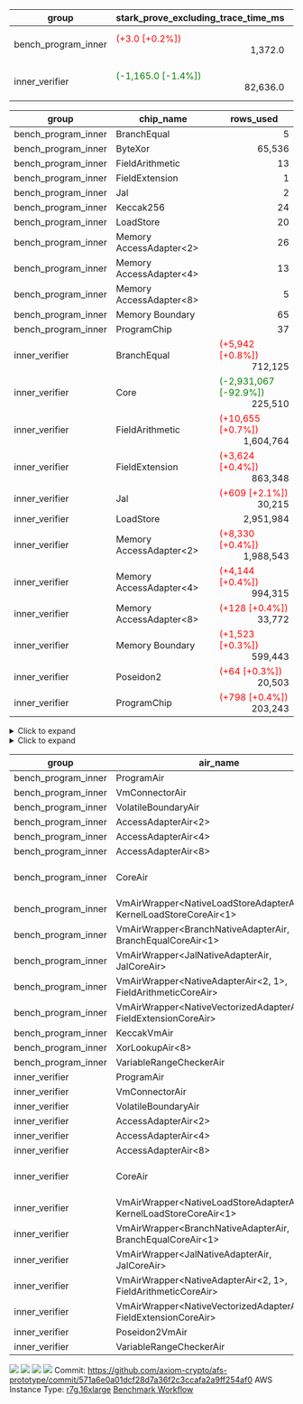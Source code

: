 | group | stark_prove_excluding_trace_time_ms | total_cells | total_cells_used | total_proof_time_ms | trace_gen_time_ms | verify_program_compile_ms |
| --- | --- | --- | --- | --- | --- | --- |
| bench_program_inner | <span style="color: red">(+3.0 [+0.2%])</span> <div style='text-align: right'>1,372.0</div>  | <span style="color: green">(-417 [-0.0%])</span> <div style='text-align: right'>1,914,735</div>  | <span style="color: green">(-280 [-0.1%])</span> <div style='text-align: right'>276,045</div>  | <span style="color: red">(+4.0 [+0.3%])</span> <div style='text-align: right'>1,391.0</div>  | <span style="color: red">(+1.0 [+5.6%])</span> <div style='text-align: right'>19.0</div>  |  |
| inner_verifier | <span style="color: green">(-1,165.0 [-1.4%])</span> <div style='text-align: right'>82,636.0</div>  | <span style="color: green">(-51,642,368 [-7.3%])</span> <div style='text-align: right'>655,163,416</div>  | <span style="color: green">(-47,496,354 [-14.7%])</span> <div style='text-align: right'>275,546,541</div>  | <span style="color: green">(-4,386.0 [-4.5%])</span> <div style='text-align: right'>92,103.0</div>  | <span style="color: green">(-3,221.0 [-25.4%])</span> <div style='text-align: right'>9,467.0</div>  | <span style="color: red">(+184.0 [+0.4%])</span> <div style='text-align: right'>42,684.0</div>  |

| group | chip_name | rows_used |
| --- | --- | --- |
| bench_program_inner | BranchEqual | <div style='text-align: right'>5</div>  |
| bench_program_inner | ByteXor | <div style='text-align: right'>65,536</div>  |
| bench_program_inner | FieldArithmetic | <div style='text-align: right'>13</div>  |
| bench_program_inner | FieldExtension | <div style='text-align: right'>1</div>  |
| bench_program_inner | Jal | <div style='text-align: right'>2</div>  |
| bench_program_inner | Keccak256 | <div style='text-align: right'>24</div>  |
| bench_program_inner | LoadStore | <div style='text-align: right'>20</div>  |
| bench_program_inner | Memory AccessAdapter<2> | <div style='text-align: right'>26</div>  |
| bench_program_inner | Memory AccessAdapter<4> | <div style='text-align: right'>13</div>  |
| bench_program_inner | Memory AccessAdapter<8> | <div style='text-align: right'>5</div>  |
| bench_program_inner | Memory Boundary | <div style='text-align: right'>65</div>  |
| bench_program_inner | ProgramChip | <div style='text-align: right'>37</div>  |
| inner_verifier | BranchEqual | <span style="color: red">(+5,942 [+0.8%])</span> <div style='text-align: right'>712,125</div>  |
| inner_verifier | Core | <span style="color: green">(-2,931,067 [-92.9%])</span> <div style='text-align: right'>225,510</div>  |
| inner_verifier | FieldArithmetic | <span style="color: red">(+10,655 [+0.7%])</span> <div style='text-align: right'>1,604,764</div>  |
| inner_verifier | FieldExtension | <span style="color: red">(+3,624 [+0.4%])</span> <div style='text-align: right'>863,348</div>  |
| inner_verifier | Jal | <span style="color: red">(+609 [+2.1%])</span> <div style='text-align: right'>30,215</div>  |
| inner_verifier | LoadStore | <div style='text-align: right'>2,951,984</div>  |
| inner_verifier | Memory AccessAdapter<2> | <span style="color: red">(+8,330 [+0.4%])</span> <div style='text-align: right'>1,988,543</div>  |
| inner_verifier | Memory AccessAdapter<4> | <span style="color: red">(+4,144 [+0.4%])</span> <div style='text-align: right'>994,315</div>  |
| inner_verifier | Memory AccessAdapter<8> | <span style="color: red">(+128 [+0.4%])</span> <div style='text-align: right'>33,772</div>  |
| inner_verifier | Memory Boundary | <span style="color: red">(+1,523 [+0.3%])</span> <div style='text-align: right'>599,443</div>  |
| inner_verifier | Poseidon2 | <span style="color: red">(+64 [+0.3%])</span> <div style='text-align: right'>20,503</div>  |
| inner_verifier | ProgramChip | <span style="color: red">(+798 [+0.4%])</span> <div style='text-align: right'>203,243</div>  |

<details>
<summary>Click to expand</summary>

| group | dsl_ir | opcode | frequency |
| --- | --- | --- | --- |
| bench_program_inner |  | JAL | <div style='text-align: right'>1</div>  |
| bench_program_inner |  | STOREW | <div style='text-align: right'>2</div>  |
| bench_program_inner | AddE | FE4ADD | <div style='text-align: right'>1</div>  |
| bench_program_inner | AddF | ADD | <div style='text-align: right'>1</div>  |
| bench_program_inner | AddVI | ADD | <div style='text-align: right'>6</div>  |
| bench_program_inner | Alloc | ADD | <div style='text-align: right'>2</div>  |
| bench_program_inner | Alloc | LOADW | <div style='text-align: right'>2</div>  |
| bench_program_inner | Alloc | MUL | <div style='text-align: right'>2</div>  |
| bench_program_inner | For | ADD | <div style='text-align: right'>2</div>  |
| bench_program_inner | For | BNE | <div style='text-align: right'>3</div>  |
| bench_program_inner | For | JAL | <div style='text-align: right'>1</div>  |
| bench_program_inner | For | STOREW | <div style='text-align: right'>1</div>  |
| bench_program_inner | IfEqI | BNE | <div style='text-align: right'>2</div>  |
| bench_program_inner | ImmE | STOREW | <div style='text-align: right'>8</div>  |
| bench_program_inner | ImmF | STOREW | <div style='text-align: right'>2</div>  |
| bench_program_inner | ImmV | STOREW | <div style='text-align: right'>3</div>  |
| bench_program_inner | Keccak256 | KECCAK256 | <div style='text-align: right'>1</div>  |
| bench_program_inner | StoreV | STOREW2 | <div style='text-align: right'>2</div>  |
| inner_verifier |  | JAL | <div style='text-align: right'>1</div>  |
| inner_verifier |  | STOREW | <div style='text-align: right'>2</div>  |
| inner_verifier | AddE | FE4ADD | <span style="color: red">(+927 [+0.4%])</span> <div style='text-align: right'>228,950</div>  |
| inner_verifier | AddEFFI | LOADW | <span style="color: red">(+2 [+1.5%])</span> <div style='text-align: right'>134</div>  |
| inner_verifier | AddEFFI | STOREW | <span style="color: red">(+6 [+1.5%])</span> <div style='text-align: right'>402</div>  |
| inner_verifier | AddEFI | ADD | <span style="color: red">(+8 [+3.6%])</span> <div style='text-align: right'>232</div>  |
| inner_verifier | AddEI | ADD | <span style="color: red">(+128 [+0.2%])</span> <div style='text-align: right'>67,612</div>  |
| inner_verifier | AddFI | ADD | <span style="color: red">(+432 [+3.2%])</span> <div style='text-align: right'>14,032</div>  |
| inner_verifier | AddV | ADD | <span style="color: red">(+91 [+1.5%])</span> <div style='text-align: right'>6,330</div>  |
| inner_verifier | AddVI | ADD | <span style="color: red">(+2,044 [+0.7%])</span> <div style='text-align: right'>280,638</div>  |
| inner_verifier | Alloc | ADD | <span style="color: red">(+221 [+0.9%])</span> <div style='text-align: right'>24,731</div>  |
| inner_verifier | Alloc | LOADW | <span style="color: red">(+221 [+0.9%])</span> <div style='text-align: right'>24,731</div>  |
| inner_verifier | Alloc | MUL | <span style="color: red">(+118 [+0.8%])</span> <div style='text-align: right'>14,927</div>  |
| inner_verifier | AssertEqE | BNE | <span style="color: red">(+4 [+2.9%])</span> <div style='text-align: right'>144</div>  |
| inner_verifier | AssertEqEI | BNE | <div style='text-align: right'>4</div>  |
| inner_verifier | AssertEqF | BNE | <div style='text-align: right'>4,054</div>  |
| inner_verifier | AssertEqV | BNE | <span style="color: red">(+11 [+0.9%])</span> <div style='text-align: right'>1,215</div>  |
| inner_verifier | AssertEqVI | BNE | <span style="color: red">(+11 [+6.4%])</span> <div style='text-align: right'>182</div>  |
| inner_verifier | CycleTrackerEnd | CT_END | <span style="color: red">(+735 [+0.7%])</span> <div style='text-align: right'>107,842</div>  |
| inner_verifier | CycleTrackerStart | CT_START | <span style="color: red">(+735 [+0.7%])</span> <div style='text-align: right'>107,842</div>  |
| inner_verifier | DivE | BBE4DIV | <span style="color: red">(+884 [+0.4%])</span> <div style='text-align: right'>199,845</div>  |
| inner_verifier | DivEIN | BBE4DIV | <span style="color: red">(+3 [+8.3%])</span> <div style='text-align: right'>39</div>  |
| inner_verifier | DivEIN | STOREW | <span style="color: red">(+12 [+8.3%])</span> <div style='text-align: right'>156</div>  |
| inner_verifier | DivFIN | DIV | <span style="color: red">(+7 [+8.1%])</span> <div style='text-align: right'>93</div>  |
| inner_verifier | For | ADD | <span style="color: red">(+3,703 [+0.7%])</span> <div style='text-align: right'>544,346</div>  |
| inner_verifier | For | BNE | <span style="color: red">(+4,202 [+0.7%])</span> <div style='text-align: right'>564,596</div>  |
| inner_verifier | For | JAL | <span style="color: red">(+499 [+2.5%])</span> <div style='text-align: right'>20,250</div>  |
| inner_verifier | For | LOADW | <div style='text-align: right'>1,029</div>  |
| inner_verifier | For | STOREW | <span style="color: red">(+499 [+2.7%])</span> <div style='text-align: right'>19,221</div>  |
| inner_verifier | HintBitsF | HINT_BITS | <div style='text-align: right'>22</div>  |
| inner_verifier | HintInputVec | HINT_INPUT | <span style="color: red">(+103 [+1.1%])</span> <div style='text-align: right'>9,804</div>  |
| inner_verifier | IfEq | BNE | <span style="color: red">(+755 [+10.0%])</span> <div style='text-align: right'>8,342</div>  |
| inner_verifier | IfEqI | BNE | <span style="color: red">(+954 [+0.8%])</span> <div style='text-align: right'>125,611</div>  |
| inner_verifier | IfEqI | JAL | <span style="color: red">(+109 [+1.1%])</span> <div style='text-align: right'>9,943</div>  |
| inner_verifier | IfNe | BEQ | <div style='text-align: right'>6,893</div>  |
| inner_verifier | IfNe | JAL | <span style="color: red">(+1 [+5.0%])</span> <div style='text-align: right'>21</div>  |
| inner_verifier | IfNeI | BEQ | <span style="color: red">(+5 [+0.5%])</span> <div style='text-align: right'>1,084</div>  |
| inner_verifier | ImmE | STOREW | <span style="color: red">(+16 [+0.1%])</span> <div style='text-align: right'>12,524</div>  |
| inner_verifier | ImmF | STOREW | <span style="color: red">(+170 [+1.1%])</span> <div style='text-align: right'>16,043</div>  |
| inner_verifier | ImmV | STOREW | <span style="color: red">(+92 [+0.4%])</span> <div style='text-align: right'>22,395</div>  |
| inner_verifier | LoadE | LOADW | <span style="color: red">(+176 [+0.4%])</span> <div style='text-align: right'>42,408</div>  |
| inner_verifier | LoadE | LOADW2 | <span style="color: red">(+4,708 [+0.6%])</span> <div style='text-align: right'>823,260</div>  |
| inner_verifier | LoadF | LOADW | <div style='text-align: right'>11,473</div>  |
| inner_verifier | LoadF | LOADW2 | <span style="color: red">(+1,851 [+0.6%])</span> <div style='text-align: right'>307,710</div>  |
| inner_verifier | LoadV | LOADW | <span style="color: red">(+124 [+1.0%])</span> <div style='text-align: right'>11,967</div>  |
| inner_verifier | LoadV | LOADW2 | <span style="color: red">(+3,304 [+4.7%])</span> <div style='text-align: right'>74,233</div>  |
| inner_verifier | MulE | BBE4MUL | <span style="color: red">(+1,773 [+0.4%])</span> <div style='text-align: right'>417,900</div>  |
| inner_verifier | MulEF | MUL | <span style="color: red">(+24 [+1.4%])</span> <div style='text-align: right'>1,740</div>  |
| inner_verifier | MulEFI | MUL | <span style="color: red">(+12 [+0.8%])</span> <div style='text-align: right'>1,436</div>  |
| inner_verifier | MulEI | BBE4MUL | <span style="color: red">(+35 [+1.3%])</span> <div style='text-align: right'>2,755</div>  |
| inner_verifier | MulEI | STOREW | <span style="color: red">(+140 [+1.3%])</span> <div style='text-align: right'>11,020</div>  |
| inner_verifier | MulF | MUL | <span style="color: red">(+766 [+3.1%])</span> <div style='text-align: right'>25,143</div>  |
| inner_verifier | MulFI | MUL | <span style="color: red">(+1 [+7.1%])</span> <div style='text-align: right'>15</div>  |
| inner_verifier | MulV | MUL | <div style='text-align: right'>682</div>  |
| inner_verifier | MulVI | MUL | <span style="color: red">(+91 [+1.1%])</span> <div style='text-align: right'>8,532</div>  |
| inner_verifier | NegE | MUL | <span style="color: red">(+4 [+2.0%])</span> <div style='text-align: right'>208</div>  |
| inner_verifier | Poseidon2CompressBabyBear | COMP_POS2 | <div style='text-align: right'>7,287</div>  |
| inner_verifier | Poseidon2PermuteBabyBear | PERM_POS2 | <span style="color: red">(+64 [+0.5%])</span> <div style='text-align: right'>13,216</div>  |
| inner_verifier | StoreE | STOREW | <span style="color: red">(+12 [+0.1%])</span> <div style='text-align: right'>11,280</div>  |
| inner_verifier | StoreE | STOREW2 | <span style="color: red">(+672 [+5.4%])</span> <div style='text-align: right'>13,172</div>  |
| inner_verifier | StoreF | STOREW | <div style='text-align: right'>13,388</div>  |
| inner_verifier | StoreF | STOREW2 | <span style="color: red">(+549 [+0.5%])</span> <div style='text-align: right'>104,507</div>  |
| inner_verifier | StoreHintWord | ADD | <span style="color: red">(+709 [+0.4%])</span> <div style='text-align: right'>196,032</div>  |
| inner_verifier | StoreHintWord | SHINTW | <span style="color: red">(+812 [+0.4%])</span> <div style='text-align: right'>206,518</div>  |
| inner_verifier | StoreV | STOREW | <span style="color: red">(+15 [+1.1%])</span> <div style='text-align: right'>1,439</div>  |
| inner_verifier | StoreV | STOREW2 | <span style="color: red">(+665 [+2.6%])</span> <div style='text-align: right'>26,128</div>  |
| inner_verifier | SubE | FE4SUB | <span style="color: red">(+2 [+0.0%])</span> <div style='text-align: right'>13,859</div>  |
| inner_verifier | SubEF | LOADW | <span style="color: red">(+5,298 [+0.4%])</span> <div style='text-align: right'>1,196,844</div>  |
| inner_verifier | SubEF | SUB | <span style="color: red">(+1,766 [+0.4%])</span> <div style='text-align: right'>398,948</div>  |
| inner_verifier | SubEFI | ADD | <div style='text-align: right'>1,256</div>  |
| inner_verifier | SubEI | ADD | <span style="color: red">(+24 [+8.3%])</span> <div style='text-align: right'>312</div>  |
| inner_verifier | SubV | SUB | <span style="color: red">(+505 [+3.3%])</span> <div style='text-align: right'>15,891</div>  |
| inner_verifier | SubVI | SUB | <span style="color: red">(+1 [+0.1%])</span> <div style='text-align: right'>1,271</div>  |
| inner_verifier | SubVIN | SUB | <div style='text-align: right'>357</div>  |

</details>

<details>
<summary>Click to expand</summary>

| group | air_name | dsl_ir | opcode | cells_used |
| --- | --- | --- | --- | --- |
| bench_program_inner | <JalNativeAdapterAir,JalCoreAir> |  | JAL | <div style='text-align: right'>10</div>  |
| bench_program_inner | Boundary |  | JAL | <div style='text-align: right'>11</div>  |
| bench_program_inner | <NativeLoadStoreAdapterAir<1>,KernelLoadStoreCoreAir<1>> |  | STOREW | <div style='text-align: right'>82</div>  |
| bench_program_inner | Boundary |  | STOREW | <div style='text-align: right'>22</div>  |
| bench_program_inner | <NativeVectorizedAdapterAir<4>,FieldExtensionCoreAir> | AddE | FE4ADD | <div style='text-align: right'>40</div>  |
| bench_program_inner | AccessAdapter<2> | AddE | FE4ADD | <div style='text-align: right'>66</div>  |
| bench_program_inner | AccessAdapter<4> | AddE | FE4ADD | <div style='text-align: right'>39</div>  |
| bench_program_inner | Boundary | AddE | FE4ADD | <div style='text-align: right'>44</div>  |
| bench_program_inner | <NativeAdapterAir<2, 1>,FieldArithmeticCoreAir> | AddF | ADD | <div style='text-align: right'>30</div>  |
| bench_program_inner | Boundary | AddF | ADD | <div style='text-align: right'>11</div>  |
| bench_program_inner | <NativeAdapterAir<2, 1>,FieldArithmeticCoreAir> | AddVI | ADD | <div style='text-align: right'>180</div>  |
| bench_program_inner | Boundary | AddVI | ADD | <div style='text-align: right'>22</div>  |
| bench_program_inner | <NativeAdapterAir<2, 1>,FieldArithmeticCoreAir> | Alloc | ADD | <div style='text-align: right'>60</div>  |
| bench_program_inner | <NativeLoadStoreAdapterAir<1>,KernelLoadStoreCoreAir<1>> | Alloc | LOADW | <div style='text-align: right'>82</div>  |
| bench_program_inner | Boundary | Alloc | LOADW | <div style='text-align: right'>22</div>  |
| bench_program_inner | <NativeAdapterAir<2, 1>,FieldArithmeticCoreAir> | Alloc | MUL | <div style='text-align: right'>60</div>  |
| bench_program_inner | <NativeAdapterAir<2, 1>,FieldArithmeticCoreAir> | For | ADD | <div style='text-align: right'>60</div>  |
| bench_program_inner | <BranchNativeAdapterAir,BranchEqualCoreAir<1>> | For | BNE | <div style='text-align: right'>69</div>  |
| bench_program_inner | <JalNativeAdapterAir,JalCoreAir> | For | JAL | <div style='text-align: right'>10</div>  |
| bench_program_inner | <NativeLoadStoreAdapterAir<1>,KernelLoadStoreCoreAir<1>> | For | STOREW | <div style='text-align: right'>41</div>  |
| bench_program_inner | Boundary | For | STOREW | <div style='text-align: right'>11</div>  |
| bench_program_inner | <BranchNativeAdapterAir,BranchEqualCoreAir<1>> | IfEqI | BNE | <div style='text-align: right'>46</div>  |
| bench_program_inner | <NativeLoadStoreAdapterAir<1>,KernelLoadStoreCoreAir<1>> | ImmE | STOREW | <div style='text-align: right'>328</div>  |
| bench_program_inner | Boundary | ImmE | STOREW | <div style='text-align: right'>88</div>  |
| bench_program_inner | <NativeLoadStoreAdapterAir<1>,KernelLoadStoreCoreAir<1>> | ImmF | STOREW | <div style='text-align: right'>82</div>  |
| bench_program_inner | Boundary | ImmF | STOREW | <div style='text-align: right'>22</div>  |
| bench_program_inner | <NativeLoadStoreAdapterAir<1>,KernelLoadStoreCoreAir<1>> | ImmV | STOREW | <div style='text-align: right'>123</div>  |
| bench_program_inner | Boundary | ImmV | STOREW | <div style='text-align: right'>22</div>  |
| bench_program_inner | AccessAdapter<2> | Keccak256 | KECCAK256 | <div style='text-align: right'>220</div>  |
| bench_program_inner | AccessAdapter<4> | Keccak256 | KECCAK256 | <div style='text-align: right'>130</div>  |
| bench_program_inner | AccessAdapter<8> | Keccak256 | KECCAK256 | <div style='text-align: right'>85</div>  |
| bench_program_inner | Boundary | Keccak256 | KECCAK256 | <div style='text-align: right'>418</div>  |
| bench_program_inner | KeccakVmAir | Keccak256 | KECCAK256 | <div style='text-align: right'>76,752</div>  |
| bench_program_inner | <NativeLoadStoreAdapterAir<1>,KernelLoadStoreCoreAir<1>> | StoreV | STOREW2 | <div style='text-align: right'>82</div>  |
| bench_program_inner | Boundary | StoreV | STOREW2 | <div style='text-align: right'>22</div>  |
| inner_verifier | <JalNativeAdapterAir,JalCoreAir> |  | JAL | <div style='text-align: right'>10</div>  |
| inner_verifier | Boundary |  | JAL | <div style='text-align: right'>11</div>  |
| inner_verifier | <NativeLoadStoreAdapterAir<1>,KernelLoadStoreCoreAir<1>> |  | STOREW | <div style='text-align: right'>82</div>  |
| inner_verifier | Boundary |  | STOREW | <div style='text-align: right'>22</div>  |
| inner_verifier | <NativeVectorizedAdapterAir<4>,FieldExtensionCoreAir> | AddE | FE4ADD | <span style="color: red">(+37,080 [+0.4%])</span> <div style='text-align: right'>9,158,000</div>  |
| inner_verifier | AccessAdapter<2> | AddE | FE4ADD | <span style="color: red">(+2,376 [+0.2%])</span> <div style='text-align: right'>1,112,694</div>  |
| inner_verifier | AccessAdapter<4> | AddE | FE4ADD | <span style="color: red">(+1,404 [+0.2%])</span> <div style='text-align: right'>657,501</div>  |
| inner_verifier | Boundary | AddE | FE4ADD | <span style="color: green">(-2,596 [-0.2%])</span> <div style='text-align: right'>1,194,556</div>  |
| inner_verifier | <NativeLoadStoreAdapterAir<1>,KernelLoadStoreCoreAir<1>> | AddEFFI | LOADW | <div style='text-align: right'>5,494</div>  |
| inner_verifier | AccessAdapter<2> | AddEFFI | LOADW | <span style="color: red">(+11 [+1.2%])</span> <div style='text-align: right'>957</div>  |
| inner_verifier | AccessAdapter<4> | AddEFFI | LOADW | <span style="color: red">(+13 [+1.2%])</span> <div style='text-align: right'>1,131</div>  |
| inner_verifier | Boundary | AddEFFI | LOADW | <div style='text-align: right'>264</div>  |
| inner_verifier | <NativeLoadStoreAdapterAir<1>,KernelLoadStoreCoreAir<1>> | AddEFFI | STOREW | <div style='text-align: right'>16,482</div>  |
| inner_verifier | AccessAdapter<2> | AddEFFI | STOREW | <span style="color: red">(+11 [+1.2%])</span> <div style='text-align: right'>957</div>  |
| inner_verifier | Boundary | AddEFFI | STOREW | <div style='text-align: right'>792</div>  |
| inner_verifier | <NativeAdapterAir<2, 1>,FieldArithmeticCoreAir> | AddEFI | ADD | <span style="color: red">(+240 [+3.6%])</span> <div style='text-align: right'>6,960</div>  |
| inner_verifier | AccessAdapter<2> | AddEFI | ADD | <span style="color: red">(+66 [+7.5%])</span> <div style='text-align: right'>946</div>  |
| inner_verifier | AccessAdapter<4> | AddEFI | ADD | <span style="color: red">(+39 [+7.5%])</span> <div style='text-align: right'>559</div>  |
| inner_verifier | Boundary | AddEFI | ADD | <div style='text-align: right'>1,232</div>  |
| inner_verifier | <NativeAdapterAir<2, 1>,FieldArithmeticCoreAir> | AddEI | ADD | <span style="color: red">(+3,840 [+0.2%])</span> <div style='text-align: right'>2,028,360</div>  |
| inner_verifier | AccessAdapter<2> | AddEI | ADD | <span style="color: red">(+1,320 [+0.3%])</span> <div style='text-align: right'>380,160</div>  |
| inner_verifier | AccessAdapter<4> | AddEI | ADD | <span style="color: red">(+780 [+0.3%])</span> <div style='text-align: right'>224,640</div>  |
| inner_verifier | Boundary | AddEI | ADD | <span style="color: green">(-968 [-0.1%])</span> <div style='text-align: right'>654,192</div>  |
| inner_verifier | <NativeAdapterAir<2, 1>,FieldArithmeticCoreAir> | AddFI | ADD | <span style="color: red">(+12,960 [+3.2%])</span> <div style='text-align: right'>420,960</div>  |
| inner_verifier | Boundary | AddFI | ADD | <span style="color: green">(-11 [-4.2%])</span> <div style='text-align: right'>253</div>  |
| inner_verifier | <NativeAdapterAir<2, 1>,FieldArithmeticCoreAir> | AddV | ADD | <span style="color: red">(+2,730 [+1.5%])</span> <div style='text-align: right'>189,900</div>  |
| inner_verifier | Boundary | AddV | ADD | <div style='text-align: right'>22</div>  |
| inner_verifier | <NativeAdapterAir<2, 1>,FieldArithmeticCoreAir> | AddVI | ADD | <span style="color: red">(+61,320 [+0.7%])</span> <div style='text-align: right'>8,419,140</div>  |
| inner_verifier | Boundary | AddVI | ADD | <span style="color: red">(+11 [+0.1%])</span> <div style='text-align: right'>8,679</div>  |
| inner_verifier | <NativeAdapterAir<2, 1>,FieldArithmeticCoreAir> | Alloc | ADD | <span style="color: red">(+6,630 [+0.9%])</span> <div style='text-align: right'>741,930</div>  |
| inner_verifier | <NativeLoadStoreAdapterAir<1>,KernelLoadStoreCoreAir<1>> | Alloc | LOADW | <div style='text-align: right'>1,013,971</div>  |
| inner_verifier | Boundary | Alloc | LOADW | <div style='text-align: right'>946</div>  |
| inner_verifier | <NativeAdapterAir<2, 1>,FieldArithmeticCoreAir> | Alloc | MUL | <span style="color: red">(+3,540 [+0.8%])</span> <div style='text-align: right'>447,810</div>  |
| inner_verifier | AccessAdapter<2> | Alloc | MUL | <div style='text-align: right'>22</div>  |
| inner_verifier | AccessAdapter<4> | Alloc | MUL | <div style='text-align: right'>26</div>  |
| inner_verifier | <BranchNativeAdapterAir,BranchEqualCoreAir<1>> | AssertEqE | BNE | <span style="color: red">(+92 [+2.9%])</span> <div style='text-align: right'>3,312</div>  |
| inner_verifier | AccessAdapter<2> | AssertEqE | BNE | <span style="color: red">(+22 [+2.9%])</span> <div style='text-align: right'>792</div>  |
| inner_verifier | AccessAdapter<4> | AssertEqE | BNE | <span style="color: red">(+13 [+2.9%])</span> <div style='text-align: right'>468</div>  |
| inner_verifier | <BranchNativeAdapterAir,BranchEqualCoreAir<1>> | AssertEqEI | BNE | <div style='text-align: right'>92</div>  |
| inner_verifier | AccessAdapter<2> | AssertEqEI | BNE | <div style='text-align: right'>22</div>  |
| inner_verifier | AccessAdapter<4> | AssertEqEI | BNE | <div style='text-align: right'>13</div>  |
| inner_verifier | <BranchNativeAdapterAir,BranchEqualCoreAir<1>> | AssertEqF | BNE | <div style='text-align: right'>93,242</div>  |
| inner_verifier | <BranchNativeAdapterAir,BranchEqualCoreAir<1>> | AssertEqV | BNE | <span style="color: red">(+253 [+0.9%])</span> <div style='text-align: right'>27,945</div>  |
| inner_verifier | <BranchNativeAdapterAir,BranchEqualCoreAir<1>> | AssertEqVI | BNE | <span style="color: red">(+253 [+6.4%])</span> <div style='text-align: right'>4,186</div>  |
| inner_verifier | CoreAir | CycleTrackerEnd | CT_END | <span style="color: green">(-3,841,887 [-65.2%])</span> <div style='text-align: right'>2,048,998</div>  |
| inner_verifier | CoreAir | CycleTrackerStart | CT_START | <span style="color: green">(-3,841,887 [-65.2%])</span> <div style='text-align: right'>2,048,998</div>  |
| inner_verifier | <NativeVectorizedAdapterAir<4>,FieldExtensionCoreAir> | DivE | BBE4DIV | <span style="color: red">(+35,360 [+0.4%])</span> <div style='text-align: right'>7,993,800</div>  |
| inner_verifier | AccessAdapter<2> | DivE | BBE4DIV | <span style="color: red">(+38,874 [+0.4%])</span> <div style='text-align: right'>8,777,164</div>  |
| inner_verifier | AccessAdapter<4> | DivE | BBE4DIV | <span style="color: red">(+22,971 [+0.4%])</span> <div style='text-align: right'>5,186,506</div>  |
| inner_verifier | <NativeVectorizedAdapterAir<4>,FieldExtensionCoreAir> | DivEIN | BBE4DIV | <span style="color: red">(+120 [+8.3%])</span> <div style='text-align: right'>1,560</div>  |
| inner_verifier | AccessAdapter<2> | DivEIN | BBE4DIV | <span style="color: red">(+66 [+4.3%])</span> <div style='text-align: right'>1,606</div>  |
| inner_verifier | AccessAdapter<4> | DivEIN | BBE4DIV | <span style="color: red">(+39 [+4.3%])</span> <div style='text-align: right'>949</div>  |
| inner_verifier | Boundary | DivEIN | BBE4DIV | <div style='text-align: right'>396</div>  |
| inner_verifier | <NativeLoadStoreAdapterAir<1>,KernelLoadStoreCoreAir<1>> | DivEIN | STOREW | <div style='text-align: right'>6,396</div>  |
| inner_verifier | AccessAdapter<2> | DivEIN | STOREW | <span style="color: red">(+44 [+8.5%])</span> <div style='text-align: right'>561</div>  |
| inner_verifier | AccessAdapter<4> | DivEIN | STOREW | <span style="color: red">(+13 [+9.1%])</span> <div style='text-align: right'>156</div>  |
| inner_verifier | <NativeAdapterAir<2, 1>,FieldArithmeticCoreAir> | DivFIN | DIV | <span style="color: red">(+210 [+8.1%])</span> <div style='text-align: right'>2,790</div>  |
| inner_verifier | <NativeAdapterAir<2, 1>,FieldArithmeticCoreAir> | For | ADD | <span style="color: red">(+111,090 [+0.7%])</span> <div style='text-align: right'>16,330,380</div>  |
| inner_verifier | <BranchNativeAdapterAir,BranchEqualCoreAir<1>> | For | BNE | <span style="color: red">(+96,646 [+0.7%])</span> <div style='text-align: right'>12,985,708</div>  |
| inner_verifier | <JalNativeAdapterAir,JalCoreAir> | For | JAL | <span style="color: red">(+4,990 [+2.5%])</span> <div style='text-align: right'>202,500</div>  |
| inner_verifier | AccessAdapter<2> | For | JAL | <span style="color: red">(+22 [+4.7%])</span> <div style='text-align: right'>495</div>  |
| inner_verifier | AccessAdapter<4> | For | JAL | <span style="color: red">(+26 [+4.7%])</span> <div style='text-align: right'>585</div>  |
| inner_verifier | <NativeLoadStoreAdapterAir<1>,KernelLoadStoreCoreAir<1>> | For | LOADW | <div style='text-align: right'>42,189</div>  |
| inner_verifier | Boundary | For | LOADW | <div style='text-align: right'>231</div>  |
| inner_verifier | <NativeLoadStoreAdapterAir<1>,KernelLoadStoreCoreAir<1>> | For | STOREW | <div style='text-align: right'>788,061</div>  |
| inner_verifier | Boundary | For | STOREW | <span style="color: red">(+22 [+4.1%])</span> <div style='text-align: right'>561</div>  |
| inner_verifier | CoreAir | HintBitsF | HINT_BITS | <span style="color: green">(-792 [-65.5%])</span> <div style='text-align: right'>418</div>  |
| inner_verifier | CoreAir | HintInputVec | HINT_INPUT | <span style="color: green">(-347,279 [-65.1%])</span> <div style='text-align: right'>186,276</div>  |
| inner_verifier | <BranchNativeAdapterAir,BranchEqualCoreAir<1>> | IfEq | BNE | <span style="color: red">(+17,365 [+10.0%])</span> <div style='text-align: right'>191,866</div>  |
| inner_verifier | <BranchNativeAdapterAir,BranchEqualCoreAir<1>> | IfEqI | BNE | <span style="color: red">(+21,942 [+0.8%])</span> <div style='text-align: right'>2,889,053</div>  |
| inner_verifier | <JalNativeAdapterAir,JalCoreAir> | IfEqI | JAL | <span style="color: red">(+1,090 [+1.1%])</span> <div style='text-align: right'>99,430</div>  |
| inner_verifier | <BranchNativeAdapterAir,BranchEqualCoreAir<1>> | IfNe | BEQ | <div style='text-align: right'>158,539</div>  |
| inner_verifier | <JalNativeAdapterAir,JalCoreAir> | IfNe | JAL | <span style="color: red">(+10 [+5.0%])</span> <div style='text-align: right'>210</div>  |
| inner_verifier | <BranchNativeAdapterAir,BranchEqualCoreAir<1>> | IfNeI | BEQ | <span style="color: red">(+115 [+0.5%])</span> <div style='text-align: right'>24,932</div>  |
| inner_verifier | <NativeLoadStoreAdapterAir<1>,KernelLoadStoreCoreAir<1>> | ImmE | STOREW | <div style='text-align: right'>513,484</div>  |
| inner_verifier | AccessAdapter<2> | ImmE | STOREW | <span style="color: green">(-22 [-0.5%])</span> <div style='text-align: right'>3,982</div>  |
| inner_verifier | AccessAdapter<4> | ImmE | STOREW | <span style="color: green">(-13 [-0.5%])</span> <div style='text-align: right'>2,353</div>  |
| inner_verifier | Boundary | ImmE | STOREW | <span style="color: green">(-132 [-0.1%])</span> <div style='text-align: right'>124,168</div>  |
| inner_verifier | <NativeLoadStoreAdapterAir<1>,KernelLoadStoreCoreAir<1>> | ImmF | STOREW | <div style='text-align: right'>657,763</div>  |
| inner_verifier | Boundary | ImmF | STOREW | <div style='text-align: right'>1,353</div>  |
| inner_verifier | <NativeLoadStoreAdapterAir<1>,KernelLoadStoreCoreAir<1>> | ImmV | STOREW | <div style='text-align: right'>918,195</div>  |
| inner_verifier | Boundary | ImmV | STOREW | <div style='text-align: right'>8,701</div>  |
| inner_verifier | <NativeLoadStoreAdapterAir<1>,KernelLoadStoreCoreAir<1>> | LoadE | LOADW | <div style='text-align: right'>1,738,728</div>  |
| inner_verifier | AccessAdapter<2> | LoadE | LOADW | <span style="color: green">(-2,596 [-4.2%])</span> <div style='text-align: right'>59,246</div>  |
| inner_verifier | AccessAdapter<4> | LoadE | LOADW | <span style="color: green">(-1,534 [-4.2%])</span> <div style='text-align: right'>35,009</div>  |
| inner_verifier | Boundary | LoadE | LOADW | <span style="color: red">(+9,504 [+3.2%])</span> <div style='text-align: right'>309,760</div>  |
| inner_verifier | <NativeLoadStoreAdapterAir<1>,KernelLoadStoreCoreAir<1>> | LoadE | LOADW2 | <div style='text-align: right'>33,753,660</div>  |
| inner_verifier | AccessAdapter<2> | LoadE | LOADW2 | <div style='text-align: right'>24,090</div>  |
| inner_verifier | AccessAdapter<4> | LoadE | LOADW2 | <div style='text-align: right'>14,235</div>  |
| inner_verifier | Boundary | LoadE | LOADW2 | <div style='text-align: right'>44</div>  |
| inner_verifier | <NativeLoadStoreAdapterAir<1>,KernelLoadStoreCoreAir<1>> | LoadF | LOADW | <div style='text-align: right'>470,393</div>  |
| inner_verifier | AccessAdapter<2> | LoadF | LOADW | <div style='text-align: right'>22,176</div>  |
| inner_verifier | AccessAdapter<4> | LoadF | LOADW | <div style='text-align: right'>13,104</div>  |
| inner_verifier | AccessAdapter<8> | LoadF | LOADW | <div style='text-align: right'>8,568</div>  |
| inner_verifier | Boundary | LoadF | LOADW | <span style="color: green">(-11 [-3.8%])</span> <div style='text-align: right'>275</div>  |
| inner_verifier | <NativeLoadStoreAdapterAir<1>,KernelLoadStoreCoreAir<1>> | LoadF | LOADW2 | <div style='text-align: right'>12,616,110</div>  |
| inner_verifier | AccessAdapter<2> | LoadF | LOADW2 | <div style='text-align: right'>605</div>  |
| inner_verifier | AccessAdapter<4> | LoadF | LOADW2 | <div style='text-align: right'>364</div>  |
| inner_verifier | AccessAdapter<8> | LoadF | LOADW2 | <div style='text-align: right'>391</div>  |
| inner_verifier | Boundary | LoadF | LOADW2 | <span style="color: red">(+22 [+7.4%])</span> <div style='text-align: right'>319</div>  |
| inner_verifier | <NativeLoadStoreAdapterAir<1>,KernelLoadStoreCoreAir<1>> | LoadV | LOADW | <div style='text-align: right'>490,647</div>  |
| inner_verifier | Boundary | LoadV | LOADW | <div style='text-align: right'>7,975</div>  |
| inner_verifier | <NativeLoadStoreAdapterAir<1>,KernelLoadStoreCoreAir<1>> | LoadV | LOADW2 | <div style='text-align: right'>3,043,553</div>  |
| inner_verifier | Boundary | LoadV | LOADW2 | <div style='text-align: right'>935</div>  |
| inner_verifier | <NativeVectorizedAdapterAir<4>,FieldExtensionCoreAir> | MulE | BBE4MUL | <span style="color: red">(+70,920 [+0.4%])</span> <div style='text-align: right'>16,716,000</div>  |
| inner_verifier | AccessAdapter<2> | MulE | BBE4MUL | <span style="color: red">(+792 [+0.2%])</span> <div style='text-align: right'>498,872</div>  |
| inner_verifier | AccessAdapter<4> | MulE | BBE4MUL | <span style="color: red">(+468 [+0.2%])</span> <div style='text-align: right'>294,788</div>  |
| inner_verifier | Boundary | MulE | BBE4MUL | <span style="color: green">(-4,576 [-0.7%])</span> <div style='text-align: right'>697,972</div>  |
| inner_verifier | <NativeAdapterAir<2, 1>,FieldArithmeticCoreAir> | MulEF | MUL | <span style="color: red">(+720 [+1.4%])</span> <div style='text-align: right'>52,200</div>  |
| inner_verifier | AccessAdapter<2> | MulEF | MUL | <span style="color: red">(+44 [+0.5%])</span> <div style='text-align: right'>8,492</div>  |
| inner_verifier | AccessAdapter<4> | MulEF | MUL | <span style="color: red">(+26 [+0.5%])</span> <div style='text-align: right'>5,018</div>  |
| inner_verifier | Boundary | MulEF | MUL | <div style='text-align: right'>704</div>  |
| inner_verifier | <NativeAdapterAir<2, 1>,FieldArithmeticCoreAir> | MulEFI | MUL | <span style="color: red">(+360 [+0.8%])</span> <div style='text-align: right'>43,080</div>  |
| inner_verifier | AccessAdapter<2> | MulEFI | MUL | <span style="color: red">(+198 [+10.5%])</span> <div style='text-align: right'>2,090</div>  |
| inner_verifier | AccessAdapter<4> | MulEFI | MUL | <span style="color: red">(+117 [+10.5%])</span> <div style='text-align: right'>1,235</div>  |
| inner_verifier | Boundary | MulEFI | MUL | <span style="color: green">(-176 [-1.3%])</span> <div style='text-align: right'>13,640</div>  |
| inner_verifier | <NativeVectorizedAdapterAir<4>,FieldExtensionCoreAir> | MulEI | BBE4MUL | <span style="color: red">(+1,400 [+1.3%])</span> <div style='text-align: right'>110,200</div>  |
| inner_verifier | AccessAdapter<2> | MulEI | BBE4MUL | <span style="color: red">(+924 [+0.6%])</span> <div style='text-align: right'>163,790</div>  |
| inner_verifier | AccessAdapter<4> | MulEI | BBE4MUL | <span style="color: red">(+546 [+0.6%])</span> <div style='text-align: right'>96,785</div>  |
| inner_verifier | Boundary | MulEI | BBE4MUL | <span style="color: green">(-44 [-0.1%])</span> <div style='text-align: right'>87,252</div>  |
| inner_verifier | <NativeLoadStoreAdapterAir<1>,KernelLoadStoreCoreAir<1>> | MulEI | STOREW | <div style='text-align: right'>451,820</div>  |
| inner_verifier | AccessAdapter<2> | MulEI | STOREW | <span style="color: red">(+770 [+1.3%])</span> <div style='text-align: right'>60,368</div>  |
| inner_verifier | AccessAdapter<4> | MulEI | STOREW | <span style="color: red">(+455 [+1.3%])</span> <div style='text-align: right'>35,542</div>  |
| inner_verifier | Boundary | MulEI | STOREW | <div style='text-align: right'>33</div>  |
| inner_verifier | <NativeAdapterAir<2, 1>,FieldArithmeticCoreAir> | MulF | MUL | <span style="color: red">(+22,980 [+3.1%])</span> <div style='text-align: right'>754,290</div>  |
| inner_verifier | Boundary | MulF | MUL | <div style='text-align: right'>11</div>  |
| inner_verifier | <NativeAdapterAir<2, 1>,FieldArithmeticCoreAir> | MulFI | MUL | <span style="color: red">(+30 [+7.1%])</span> <div style='text-align: right'>450</div>  |
| inner_verifier | Boundary | MulFI | MUL | <div style='text-align: right'>11</div>  |
| inner_verifier | <NativeAdapterAir<2, 1>,FieldArithmeticCoreAir> | MulV | MUL | <div style='text-align: right'>20,460</div>  |
| inner_verifier | Boundary | MulV | MUL | <div style='text-align: right'>7,469</div>  |
| inner_verifier | <NativeAdapterAir<2, 1>,FieldArithmeticCoreAir> | MulVI | MUL | <span style="color: red">(+2,730 [+1.1%])</span> <div style='text-align: right'>255,960</div>  |
| inner_verifier | Boundary | MulVI | MUL | <div style='text-align: right'>77</div>  |
| inner_verifier | <NativeAdapterAir<2, 1>,FieldArithmeticCoreAir> | NegE | MUL | <span style="color: red">(+120 [+2.0%])</span> <div style='text-align: right'>6,240</div>  |
| inner_verifier | AccessAdapter<2> | NegE | MUL | <span style="color: green">(-22 [-1.6%])</span> <div style='text-align: right'>1,320</div>  |
| inner_verifier | AccessAdapter<4> | NegE | MUL | <span style="color: green">(-13 [-1.6%])</span> <div style='text-align: right'>780</div>  |
| inner_verifier | Boundary | NegE | MUL | <div style='text-align: right'>1,408</div>  |
| inner_verifier | AccessAdapter<2> | Poseidon2CompressBabyBear | COMP_POS2 | <div style='text-align: right'>298,452</div>  |
| inner_verifier | AccessAdapter<4> | Poseidon2CompressBabyBear | COMP_POS2 | <div style='text-align: right'>176,358</div>  |
| inner_verifier | AccessAdapter<8> | Poseidon2CompressBabyBear | COMP_POS2 | <div style='text-align: right'>115,311</div>  |
| inner_verifier | Poseidon2VmAir<BabyBear> | Poseidon2CompressBabyBear | COMP_POS2 | <div style='text-align: right'>3,045,966</div>  |
| inner_verifier | AccessAdapter<2> | Poseidon2PermuteBabyBear | PERM_POS2 | <span style="color: red">(+3,025 [+0.5%])</span> <div style='text-align: right'>621,951</div>  |
| inner_verifier | AccessAdapter<4> | Poseidon2PermuteBabyBear | PERM_POS2 | <span style="color: red">(+1,651 [+0.5%])</span> <div style='text-align: right'>367,796</div>  |
| inner_verifier | AccessAdapter<8> | Poseidon2PermuteBabyBear | PERM_POS2 | <span style="color: red">(+1,088 [+0.5%])</span> <div style='text-align: right'>242,267</div>  |
| inner_verifier | Poseidon2VmAir<BabyBear> | Poseidon2PermuteBabyBear | PERM_POS2 | <span style="color: red">(+26,752 [+0.5%])</span> <div style='text-align: right'>5,524,288</div>  |
| inner_verifier | <NativeLoadStoreAdapterAir<1>,KernelLoadStoreCoreAir<1>> | StoreE | STOREW | <div style='text-align: right'>462,480</div>  |
| inner_verifier | AccessAdapter<2> | StoreE | STOREW | <div style='text-align: right'>7,898</div>  |
| inner_verifier | AccessAdapter<4> | StoreE | STOREW | <div style='text-align: right'>4,667</div>  |
| inner_verifier | Boundary | StoreE | STOREW | <span style="color: red">(+132 [+0.1%])</span> <div style='text-align: right'>124,080</div>  |
| inner_verifier | <NativeLoadStoreAdapterAir<1>,KernelLoadStoreCoreAir<1>> | StoreE | STOREW2 | <div style='text-align: right'>540,052</div>  |
| inner_verifier | AccessAdapter<2> | StoreE | STOREW2 | <span style="color: red">(+3,696 [+7.0%])</span> <div style='text-align: right'>56,364</div>  |
| inner_verifier | AccessAdapter<4> | StoreE | STOREW2 | <span style="color: red">(+2,184 [+7.0%])</span> <div style='text-align: right'>33,306</div>  |
| inner_verifier | Boundary | StoreE | STOREW2 | <div style='text-align: right'>16,456</div>  |
| inner_verifier | <NativeLoadStoreAdapterAir<1>,KernelLoadStoreCoreAir<1>> | StoreF | STOREW | <div style='text-align: right'>548,908</div>  |
| inner_verifier | Boundary | StoreF | STOREW | <div style='text-align: right'>147,268</div>  |
| inner_verifier | <NativeLoadStoreAdapterAir<1>,KernelLoadStoreCoreAir<1>> | StoreF | STOREW2 | <div style='text-align: right'>4,284,787</div>  |
| inner_verifier | AccessAdapter<2> | StoreF | STOREW2 | <span style="color: red">(+3,025 [+0.6%])</span> <div style='text-align: right'>532,587</div>  |
| inner_verifier | AccessAdapter<4> | StoreF | STOREW2 | <span style="color: red">(+1,651 [+0.5%])</span> <div style='text-align: right'>314,990</div>  |
| inner_verifier | AccessAdapter<8> | StoreF | STOREW2 | <span style="color: red">(+1,088 [+0.5%])</span> <div style='text-align: right'>207,587</div>  |
| inner_verifier | Boundary | StoreF | STOREW2 | <span style="color: red">(+176 [+0.5%])</span> <div style='text-align: right'>34,452</div>  |
| inner_verifier | <NativeAdapterAir<2, 1>,FieldArithmeticCoreAir> | StoreHintWord | ADD | <span style="color: red">(+21,270 [+0.4%])</span> <div style='text-align: right'>5,880,960</div>  |
| inner_verifier | <NativeLoadStoreAdapterAir<1>,KernelLoadStoreCoreAir<1>> | StoreHintWord | SHINTW | <div style='text-align: right'>8,467,238</div>  |
| inner_verifier | Boundary | StoreHintWord | SHINTW | <span style="color: red">(+8,932 [+0.4%])</span> <div style='text-align: right'>2,271,698</div>  |
| inner_verifier | <NativeLoadStoreAdapterAir<1>,KernelLoadStoreCoreAir<1>> | StoreV | STOREW | <div style='text-align: right'>58,999</div>  |
| inner_verifier | Boundary | StoreV | STOREW | <span style="color: red">(+165 [+1.1%])</span> <div style='text-align: right'>15,829</div>  |
| inner_verifier | <NativeLoadStoreAdapterAir<1>,KernelLoadStoreCoreAir<1>> | StoreV | STOREW2 | <div style='text-align: right'>1,071,248</div>  |
| inner_verifier | Boundary | StoreV | STOREW2 | <span style="color: red">(+7,315 [+2.6%])</span> <div style='text-align: right'>284,933</div>  |
| inner_verifier | <NativeVectorizedAdapterAir<4>,FieldExtensionCoreAir> | SubE | FE4SUB | <span style="color: red">(+80 [+0.0%])</span> <div style='text-align: right'>554,360</div>  |
| inner_verifier | AccessAdapter<2> | SubE | FE4SUB | <span style="color: green">(-242 [-0.1%])</span> <div style='text-align: right'>455,356</div>  |
| inner_verifier | AccessAdapter<4> | SubE | FE4SUB | <span style="color: green">(-143 [-0.1%])</span> <div style='text-align: right'>269,074</div>  |
| inner_verifier | Boundary | SubE | FE4SUB | <span style="color: green">(-440 [-0.1%])</span> <div style='text-align: right'>554,180</div>  |
| inner_verifier | <NativeLoadStoreAdapterAir<1>,KernelLoadStoreCoreAir<1>> | SubEF | LOADW | <div style='text-align: right'>49,070,604</div>  |
| inner_verifier | AccessAdapter<2> | SubEF | LOADW | <span style="color: red">(+19,426 [+0.4%])</span> <div style='text-align: right'>4,388,428</div>  |
| inner_verifier | <NativeAdapterAir<2, 1>,FieldArithmeticCoreAir> | SubEF | SUB | <span style="color: red">(+52,980 [+0.4%])</span> <div style='text-align: right'>11,968,440</div>  |
| inner_verifier | AccessAdapter<2> | SubEF | SUB | <span style="color: red">(+19,426 [+0.4%])</span> <div style='text-align: right'>4,388,428</div>  |
| inner_verifier | AccessAdapter<4> | SubEF | SUB | <span style="color: red">(+22,958 [+0.4%])</span> <div style='text-align: right'>5,186,324</div>  |
| inner_verifier | <NativeAdapterAir<2, 1>,FieldArithmeticCoreAir> | SubEFI | ADD | <div style='text-align: right'>37,680</div>  |
| inner_verifier | AccessAdapter<2> | SubEFI | ADD | <span style="color: red">(+264 [+54.5%])</span> <div style='text-align: right'>748</div>  |
| inner_verifier | AccessAdapter<4> | SubEFI | ADD | <span style="color: red">(+156 [+54.5%])</span> <div style='text-align: right'>442</div>  |
| inner_verifier | Boundary | SubEFI | ADD | <span style="color: green">(-572 [-4.5%])</span> <div style='text-align: right'>12,232</div>  |
| inner_verifier | <NativeAdapterAir<2, 1>,FieldArithmeticCoreAir> | SubEI | ADD | <span style="color: red">(+720 [+8.3%])</span> <div style='text-align: right'>9,360</div>  |
| inner_verifier | AccessAdapter<2> | SubEI | ADD | <span style="color: red">(+110 [+4.9%])</span> <div style='text-align: right'>2,354</div>  |
| inner_verifier | AccessAdapter<4> | SubEI | ADD | <span style="color: red">(+65 [+4.9%])</span> <div style='text-align: right'>1,391</div>  |
| inner_verifier | Boundary | SubEI | ADD | <div style='text-align: right'>704</div>  |
| inner_verifier | <NativeAdapterAir<2, 1>,FieldArithmeticCoreAir> | SubV | SUB | <span style="color: red">(+15,150 [+3.3%])</span> <div style='text-align: right'>476,730</div>  |
| inner_verifier | Boundary | SubV | SUB | <div style='text-align: right'>44</div>  |
| inner_verifier | <NativeAdapterAir<2, 1>,FieldArithmeticCoreAir> | SubVI | SUB | <span style="color: red">(+30 [+0.1%])</span> <div style='text-align: right'>38,130</div>  |
| inner_verifier | Boundary | SubVI | SUB | <div style='text-align: right'>7,733</div>  |
| inner_verifier | <NativeAdapterAir<2, 1>,FieldArithmeticCoreAir> | SubVIN | SUB | <div style='text-align: right'>10,710</div>  |

</details>

| group | air_name | cells | constraints | interactions | main_cols | perm_cols | prep_cols | quotient_deg | rows |
| --- | --- | --- | --- | --- | --- | --- | --- | --- | --- |
| bench_program_inner | ProgramAir | <div style='text-align: right'>1,152</div>  | <div style='text-align: right'>4</div>  | <div style='text-align: right'>1</div>  | <div style='text-align: right'>10</div>  | <div style='text-align: right'>8</div>  |  | <div style='text-align: right'>1</div>  | <div style='text-align: right'>64</div>  |
| bench_program_inner | VmConnectorAir | <div style='text-align: right'>32</div>  | <div style='text-align: right'>8</div>  | <div style='text-align: right'>3</div>  | <div style='text-align: right'>4</div>  | <div style='text-align: right'>12</div>  | <div style='text-align: right'>1</div>  | <div style='text-align: right'>2</div>  | <div style='text-align: right'>2</div>  |
| bench_program_inner | VolatileBoundaryAir | <div style='text-align: right'>2,944</div>  | <div style='text-align: right'>17</div>  | <div style='text-align: right'>4</div>  | <div style='text-align: right'>11</div>  | <div style='text-align: right'>12</div>  |  | <div style='text-align: right'>2</div>  | <div style='text-align: right'>128</div>  |
| bench_program_inner | AccessAdapterAir<2> | <div style='text-align: right'>2,240</div>  | <div style='text-align: right'>14</div>  | <div style='text-align: right'>5</div>  | <div style='text-align: right'>11</div>  | <div style='text-align: right'>24</div>  |  | <div style='text-align: right'>2</div>  | <div style='text-align: right'>64</div>  |
| bench_program_inner | AccessAdapterAir<4> | <div style='text-align: right'>1,184</div>  | <div style='text-align: right'>14</div>  | <div style='text-align: right'>5</div>  | <div style='text-align: right'>13</div>  | <div style='text-align: right'>24</div>  |  | <div style='text-align: right'>2</div>  | <div style='text-align: right'>32</div>  |
| bench_program_inner | AccessAdapterAir<8> | <div style='text-align: right'>656</div>  | <div style='text-align: right'>14</div>  | <div style='text-align: right'>5</div>  | <div style='text-align: right'>17</div>  | <div style='text-align: right'>24</div>  |  | <div style='text-align: right'>2</div>  | <div style='text-align: right'>16</div>  |
| bench_program_inner | CoreAir | <span style="color: green">(-3,137 [-99.0%])</span> <div style='text-align: right'>31</div>  | <span style="color: green">(-67 [-80.7%])</span> <div style='text-align: right'>16</div>  | <span style="color: green">(-16 [-84.2%])</span> <div style='text-align: right'>3</div>  | <span style="color: green">(-36 [-65.5%])</span> <div style='text-align: right'>19</div>  | <span style="color: green">(-32 [-72.7%])</span> <div style='text-align: right'>12</div>  |  | <div style='text-align: right'>2</div>  | <span style="color: green">(-31 [-96.9%])</span> <div style='text-align: right'>1</div>  |
| bench_program_inner | VmAirWrapper<NativeLoadStoreAdapterAir<1>, KernelLoadStoreCoreAir<1> | <div style='text-align: right'>2,720</div>  | <div style='text-align: right'>36</div>  | <div style='text-align: right'>19</div>  | <div style='text-align: right'>41</div>  | <div style='text-align: right'>44</div>  |  | <div style='text-align: right'>2</div>  | <div style='text-align: right'>32</div>  |
| bench_program_inner | VmAirWrapper<BranchNativeAdapterAir, BranchEqualCoreAir<1> | <div style='text-align: right'>568</div>  | <div style='text-align: right'>28</div>  | <div style='text-align: right'>11</div>  | <div style='text-align: right'>23</div>  | <div style='text-align: right'>48</div>  |  | <div style='text-align: right'>2</div>  | <div style='text-align: right'>8</div>  |
| bench_program_inner | VmAirWrapper<JalNativeAdapterAir, JalCoreAir> | <div style='text-align: right'>60</div>  | <div style='text-align: right'>8</div>  | <div style='text-align: right'>7</div>  | <div style='text-align: right'>10</div>  | <div style='text-align: right'>20</div>  |  | <div style='text-align: right'>2</div>  | <div style='text-align: right'>2</div>  |
| bench_program_inner | VmAirWrapper<NativeAdapterAir<2, 1>, FieldArithmeticCoreAir> | <div style='text-align: right'>1,056</div>  | <div style='text-align: right'>27</div>  | <div style='text-align: right'>15</div>  | <div style='text-align: right'>30</div>  | <div style='text-align: right'>36</div>  |  | <div style='text-align: right'>2</div>  | <div style='text-align: right'>16</div>  |
| bench_program_inner | VmAirWrapper<NativeVectorizedAdapterAir<4>, FieldExtensionCoreAir> | <div style='text-align: right'>76</div>  | <div style='text-align: right'>27</div>  | <div style='text-align: right'>15</div>  | <div style='text-align: right'>40</div>  | <div style='text-align: right'>36</div>  |  | <div style='text-align: right'>2</div>  | <div style='text-align: right'>1</div>  |
| bench_program_inner | KeccakVmAir | <div style='text-align: right'>132,544</div>  | <div style='text-align: right'>2,251</div>  | <div style='text-align: right'>235</div>  | <div style='text-align: right'>3,198</div>  | <div style='text-align: right'>944</div>  |  | <div style='text-align: right'>2</div>  | <div style='text-align: right'>32</div>  |
| bench_program_inner | XorLookupAir<8> | <div style='text-align: right'>589,824</div>  | <div style='text-align: right'>4</div>  | <div style='text-align: right'>1</div>  | <div style='text-align: right'>1</div>  | <div style='text-align: right'>8</div>  | <div style='text-align: right'>3</div>  | <div style='text-align: right'>1</div>  | <div style='text-align: right'>65,536</div>  |
| bench_program_inner | VariableRangeCheckerAir | <div style='text-align: right'>1,179,648</div>  | <div style='text-align: right'>4</div>  | <div style='text-align: right'>1</div>  | <div style='text-align: right'>1</div>  | <div style='text-align: right'>8</div>  | <div style='text-align: right'>2</div>  | <div style='text-align: right'>1</div>  | <div style='text-align: right'>131,072</div>  |
| inner_verifier | ProgramAir | <div style='text-align: right'>4,718,592</div>  | <div style='text-align: right'>4</div>  | <div style='text-align: right'>1</div>  | <div style='text-align: right'>10</div>  | <div style='text-align: right'>8</div>  |  | <div style='text-align: right'>1</div>  | <div style='text-align: right'>262,144</div>  |
| inner_verifier | VmConnectorAir | <div style='text-align: right'>24</div>  | <div style='text-align: right'>7</div>  | <div style='text-align: right'>3</div>  | <div style='text-align: right'>4</div>  | <div style='text-align: right'>8</div>  | <div style='text-align: right'>1</div>  | <div style='text-align: right'>4</div>  | <div style='text-align: right'>2</div>  |
| inner_verifier | VolatileBoundaryAir | <div style='text-align: right'>19,922,944</div>  | <div style='text-align: right'>16</div>  | <div style='text-align: right'>4</div>  | <div style='text-align: right'>11</div>  | <div style='text-align: right'>8</div>  |  | <div style='text-align: right'>4</div>  | <div style='text-align: right'>1,048,576</div>  |
| inner_verifier | AccessAdapterAir<2> | <div style='text-align: right'>96,468,992</div>  | <div style='text-align: right'>11</div>  | <div style='text-align: right'>5</div>  | <div style='text-align: right'>11</div>  | <div style='text-align: right'>12</div>  |  | <div style='text-align: right'>4</div>  | <div style='text-align: right'>4,194,304</div>  |
| inner_verifier | AccessAdapterAir<4> | <div style='text-align: right'>52,428,800</div>  | <div style='text-align: right'>11</div>  | <div style='text-align: right'>5</div>  | <div style='text-align: right'>13</div>  | <div style='text-align: right'>12</div>  |  | <div style='text-align: right'>4</div>  | <div style='text-align: right'>2,097,152</div>  |
| inner_verifier | AccessAdapterAir<8> | <div style='text-align: right'>1,900,544</div>  | <div style='text-align: right'>11</div>  | <div style='text-align: right'>5</div>  | <div style='text-align: right'>17</div>  | <div style='text-align: right'>12</div>  |  | <div style='text-align: right'>4</div>  | <div style='text-align: right'>65,536</div>  |
| inner_verifier | CoreAir | <span style="color: green">(-307,494,912 [-97.8%])</span> <div style='text-align: right'>7,077,888</div>  | <span style="color: green">(-62 [-80.5%])</span> <div style='text-align: right'>15</div>  | <span style="color: green">(-16 [-84.2%])</span> <div style='text-align: right'>3</div>  | <span style="color: green">(-36 [-65.5%])</span> <div style='text-align: right'>19</div>  | <span style="color: green">(-12 [-60.0%])</span> <div style='text-align: right'>8</div>  |  | <span style="color: green">(-4 [-50.0%])</span> <div style='text-align: right'>4</div>  | <span style="color: green">(-3,932,160 [-93.8%])</span> <div style='text-align: right'>262,144</div>  |
| inner_verifier | VmAirWrapper<NativeLoadStoreAdapterAir<1>, KernelLoadStoreCoreAir<1> | <div style='text-align: right'>255,852,544</div>  | <div style='text-align: right'>30</div>  | <div style='text-align: right'>19</div>  | <div style='text-align: right'>41</div>  | <div style='text-align: right'>20</div>  |  | <div style='text-align: right'>8</div>  | <div style='text-align: right'>4,194,304</div>  |
| inner_verifier | VmAirWrapper<BranchNativeAdapterAir, BranchEqualCoreAir<1> | <div style='text-align: right'>45,088,768</div>  | <div style='text-align: right'>21</div>  | <div style='text-align: right'>11</div>  | <div style='text-align: right'>23</div>  | <div style='text-align: right'>20</div>  |  | <div style='text-align: right'>4</div>  | <div style='text-align: right'>1,048,576</div>  |
| inner_verifier | VmAirWrapper<JalNativeAdapterAir, JalCoreAir> | <div style='text-align: right'>720,896</div>  | <div style='text-align: right'>6</div>  | <div style='text-align: right'>7</div>  | <div style='text-align: right'>10</div>  | <div style='text-align: right'>12</div>  |  | <div style='text-align: right'>8</div>  | <div style='text-align: right'>32,768</div>  |
| inner_verifier | VmAirWrapper<NativeAdapterAir<2, 1>, FieldArithmeticCoreAir> | <div style='text-align: right'>96,468,992</div>  | <div style='text-align: right'>22</div>  | <div style='text-align: right'>15</div>  | <div style='text-align: right'>30</div>  | <div style='text-align: right'>16</div>  |  | <div style='text-align: right'>8</div>  | <div style='text-align: right'>2,097,152</div>  |
| inner_verifier | VmAirWrapper<NativeVectorizedAdapterAir<4>, FieldExtensionCoreAir> | <div style='text-align: right'>58,720,256</div>  | <div style='text-align: right'>22</div>  | <div style='text-align: right'>15</div>  | <div style='text-align: right'>40</div>  | <div style='text-align: right'>16</div>  |  | <div style='text-align: right'>8</div>  | <div style='text-align: right'>1,048,576</div>  |
| inner_verifier | Poseidon2VmAir<BabyBear> | <div style='text-align: right'>14,614,528</div>  | <div style='text-align: right'>374</div>  | <div style='text-align: right'>32</div>  | <div style='text-align: right'>418</div>  | <div style='text-align: right'>28</div>  |  | <div style='text-align: right'>8</div>  | <div style='text-align: right'>32,768</div>  |
| inner_verifier | VariableRangeCheckerAir | <div style='text-align: right'>1,179,648</div>  | <div style='text-align: right'>4</div>  | <div style='text-align: right'>1</div>  | <div style='text-align: right'>1</div>  | <div style='text-align: right'>8</div>  | <div style='text-align: right'>2</div>  | <div style='text-align: right'>1</div>  | <div style='text-align: right'>131,072</div>  |



[![](https://axiom-public-data-staging-us-east-1.s3.us-east-1.amazonaws.com/benchmark/github/flamegraphs/571a6e0a01dcf28d7a36f2c3ccafa2a9ff254af0/small_e2e.dsl_ir.opcode.air_name.cells_used.reverse.svg)](https://axiom-public-data-staging-us-east-1.s3.us-east-1.amazonaws.com/benchmark/github/flamegraphs/571a6e0a01dcf28d7a36f2c3ccafa2a9ff254af0/small_e2e.dsl_ir.opcode.air_name.cells_used.reverse.svg)
[![](https://axiom-public-data-staging-us-east-1.s3.us-east-1.amazonaws.com/benchmark/github/flamegraphs/571a6e0a01dcf28d7a36f2c3ccafa2a9ff254af0/small_e2e.dsl_ir.opcode.air_name.cells_used.svg)](https://axiom-public-data-staging-us-east-1.s3.us-east-1.amazonaws.com/benchmark/github/flamegraphs/571a6e0a01dcf28d7a36f2c3ccafa2a9ff254af0/small_e2e.dsl_ir.opcode.air_name.cells_used.svg)
[![](https://axiom-public-data-staging-us-east-1.s3.us-east-1.amazonaws.com/benchmark/github/flamegraphs/571a6e0a01dcf28d7a36f2c3ccafa2a9ff254af0/small_e2e.dsl_ir.opcode.frequency.reverse.svg)](https://axiom-public-data-staging-us-east-1.s3.us-east-1.amazonaws.com/benchmark/github/flamegraphs/571a6e0a01dcf28d7a36f2c3ccafa2a9ff254af0/small_e2e.dsl_ir.opcode.frequency.reverse.svg)
[![](https://axiom-public-data-staging-us-east-1.s3.us-east-1.amazonaws.com/benchmark/github/flamegraphs/571a6e0a01dcf28d7a36f2c3ccafa2a9ff254af0/small_e2e.dsl_ir.opcode.frequency.svg)](https://axiom-public-data-staging-us-east-1.s3.us-east-1.amazonaws.com/benchmark/github/flamegraphs/571a6e0a01dcf28d7a36f2c3ccafa2a9ff254af0/small_e2e.dsl_ir.opcode.frequency.svg)
Commit: https://github.com/axiom-crypto/afs-prototype/commit/571a6e0a01dcf28d7a36f2c3ccafa2a9ff254af0
AWS Instance Type: [r7g.16xlarge](https://instances.vantage.sh/aws/ec2/r7g.16xlarge)
[Benchmark Workflow](https://github.com/axiom-crypto/afs-prototype/actions/runs/11493051621)
